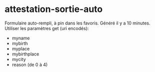 # attestation-sortie-auto

Formulaire auto-rempli, à pin dans les favoris. Généré il y a 10 minutes.
Utiliser les paramètres get (uri encodés):

* myname
* mybirth
* myplace
* mybirthplace
* mycity
* reason (de 0 à 4)
